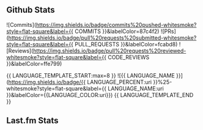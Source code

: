 ## Github Stats

![Commits](https://img.shields.io/badge/commits%20pushed-whitesmoke?style=flat-square&label={{ COMMITS }}&labelColor=87c4f2)
![PRs](https://img.shields.io/badge/pull%20requests%20submitted-whitesmoke?style=flat-square&label={{ PULL_REQUESTS }}&labelColor=fcabd8)
![Reviews](https://img.shields.io/badge/pull%20requests%20reviewed-whitesmoke?style=flat-square&label={{ CODE_REVIEWS }}&labelColor=ffe799)

{{ LANGUAGE_TEMPLATE_START:max=8 }}
![{{ LANGUAGE_NAME }}](https://img.shields.io/badge/{{ LANGUAGE_PERCENT:uri }}%25-whitesmoke?style=flat-square&label={{ LANGUAGE_NAME:uri }}&labelColor={{LANGUAGE_COLOR:uri}})
{{ LANGUAGE_TEMPLATE_END }}

## Last.fm Stats
<!--START_LASTFM_ARTISTS:{"period": "3month", "rows": 5}-->
<!--END_LASTFM_ARTISTS-->
